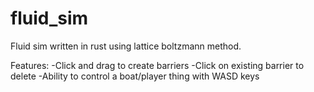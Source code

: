 # fluid_sim

Fluid sim written in rust using lattice boltzmann method.

Features:
-Click and drag to create barriers
-Click on existing barrier to delete
-Ability to control a boat/player thing with WASD keys
